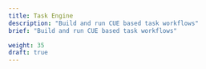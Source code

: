 ```yaml
---
title: Task Engine
description: "Build and run CUE based task workflows"
brief: "Build and run CUE based task workflows"

weight: 35
draft: true
---
```

